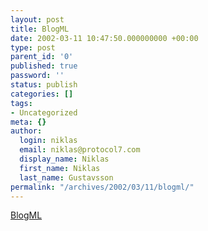 ```yaml
---
layout: post
title: BlogML
date: 2002-03-11 10:47:50.000000000 +00:00
type: post
parent_id: '0'
published: true
password: ''
status: publish
categories: []
tags:
- Uncategorized
meta: {}
author:
  login: niklas
  email: niklas@protocol7.com
  display_name: Niklas
  first_name: Niklas
  last_name: Gustavsson
permalink: "/archives/2002/03/11/blogml/"
---
```

[BlogML](http://www.actsofvolition.com/index.cfm?article=527#527)

